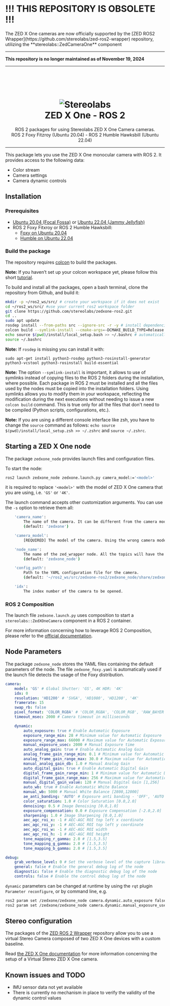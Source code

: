 <h1>!!! THIS REPOSITORY IS OBSOLETE !!!</h1>
The ZED X One cameras are now officially supported by the [ZED ROS2 Wrapper](https://github.com/stereolabs/zed-ros2-wrapper) repository, utilizing the **stereolabs::ZedCameraOne** component
<hr>

**This repository is no longer maintained as of November 19, 2024**

<hr>
<br \>
<br \>
<br \>
<h1 align="center">
   <img src="./images/Picto+STEREOLABS_Black.jpg" alt="Stereolabs" title="Stereolabs" /><br \>
   ZED X One - ROS 2
</h1>

<p align="center">
  ROS 2 packages for using Stereolabs ZED X One Camera cameras.<br>
  ROS 2 Foxy Fitzroy (Ubuntu 20.04) - ROS 2 Humble Hawksbill (Ubuntu 22.04)
</p>

<hr>

This package lets you use the ZED X One monocular camera with ROS 2. It provides access to the following data:

  - Color stream
  - Camera settings
  - Camera dynamic controls

## Installation

### Prerequisites

- [Ubuntu 20.04 (Focal Fossa)](https://releases.ubuntu.com/focal/) or [Ubuntu 22.04 (Jammy Jellyfish)](https://releases.ubuntu.com/jammy/)
- ROS 2 Foxy Fitxroy or ROS 2 Humble Hawksbill: 
  - [Foxy on Ubuntu 20.04](https://docs.ros.org/en/foxy/Installation/Linux-Install-Debians.html)
  - [Humble on Ubuntu 22.04](https://docs.ros.org/en/humble/Installation/Linux-Install-Debians.html)

### Build the package

The repository requires [colcon](http://design.ros2.org/articles/build_tool.html) to build the packages.

**Note:** If you haven’t set up your colcon workspace yet, please follow this short [tutorial](https://index.ros.org/doc/ros2/Tutorials/Colcon-Tutorial/). 

To build and install all the packages, open a bash terminal, clone the repository from Github, and build it:

```bash
mkdir -p ~/ros2_ws/src/ # create your workspace if it does not exist
cd ~/ros2_ws/src/ #use your current ros2 workspace folder
git clone https://github.com/stereolabs/zedxone-ros2.git
cd ..
sudo apt update
rosdep install --from-paths src --ignore-src -r -y # install dependencies
colcon build --symlink-install --cmake-args=-DCMAKE_BUILD_TYPE=Release --parallel-workers $(nproc) # build the workspace
echo source $(pwd)/install/local_setup.bash >> ~/.bashrc # automatically source the installation in every new bash (optional)
source ~/.bashrc
```

**Note:** If `rosdep` is missing you can install it with:

  ```sudo apt-get install python3-rosdep python3-rosinstall-generator python3-vcstool python3-rosinstall build-essential```

**Note:** The option `--symlink-install` is important, it allows to use of symlinks instead of copying files to the ROS 2 folders during the installation, where possible. Each package in ROS 2 must be installed and all the files used by the nodes must be copied into the installation folders. Using symlinks allows you to modify them in your workspace, reflecting the modification during the next executions without needing to issue a new `colcon build` command. This is true only for all the files that don't need to be compiled (Python scripts, configurations, etc.).

**Note:** If you are using a different console interface like zsh, you have to change the `source` command as follows: `echo source $(pwd)/install/local_setup.zsh >> ~/.zshrc` and `source ~/.zshrc`.

## Starting a ZED X One node

The package `zedxone_node` provides launch files and configuration files.

To start the node:

```bash
ros2 launch zedxone_node zedxone.launch.py camera_model:='<model>'
```

it is required to replace `'<model>'` with the model of ZED X One camera that you are using, i.e. `'GS'` or `'4K'`.

The launch command accepts other customization arguments. You can use the `-s` option to retrieve them all:

```bash
    'camera_name':
        The name of the camera. It can be different from the camera model and it will be used as node `namespace`.
        (default: 'zedxone')

    'camera_model':
        [REQUIRED] The model of the camera. Using the wrong camera model can disable camera features. Valid choices are: ['GS', '4K']

    'node_name':
        The name of the zed_wrapper node. All the topics will have the same prefix: `/<camera_name>/<node_name>/`
        (default: 'zedxone_node')

    'config_path':
        Path to the YAML configuration file for the camera.
        (default: '~/ros2_ws/src/zedxone-ros2/zedxone_node/share/zedxone_node/config/zedxone.yaml')

    'idx':
        The index number of the camera to be opened.
```

### ROS 2 Composition

The launch file `zedxone.launch.py` uses composition to start a `stereolabs::ZedXOneCamera` component in a ROS 2 container.

For more information concerning how to leverage ROS 2 Composition, please refer to the [official documentation](https://docs.ros.org/en/humble/Concepts/Intermediate/About-Composition.html).

## Node Parameters

The package `zedxone_node` stores the YAML files containing the default parameters of the node.
The file `zedxone_foxy.yaml` is automatically used if the launch file detects the usage of the Foxy distribution.

```yaml
camera:
    model: 'GS' # Global Shutter: 'GS', 4K HDR: '4K'
    idx: 0
    resolution: 'HD1200' # 'SVGA', 'HD1080', 'HD1200', '4K'
    framerate: 15
    swap_rb: false
    pixel_format: 'COLOR_RGBA' # 'COLOR_RGBA', 'COLOR_RGB', 'RAW_BAYER'
    timeout_msec: 2000 # Camera timeout in milliseconds

    dynamic:
        auto_exposure: true # Enable Automatic Exposure
        exposure_range_min: 28 # Minimum value for Automatic Exposure
        exposure_range_max: 66000 # Maximum value for Automatic Exposure
        manual_exposure_usec: 2000 # Manual Exposure time
        auto_analog_gain: true # Enable Automatic Analog Gain
        analog_frame_gain_range_min: 0.1 # Minimum value for Automatic Analog Gain
        analog_frame_gain_range_max: 30.0 # Maximum value for Automatic Analog Gain
        manual_analog_gain_db: 1.0 # Manual Analog Gain
        auto_digital_gain: true # Enable Automatic Digital Gain
        digital_frame_gain_range_min: 1 # Minimum value for Automatic Digital Gain
        digital_frame_gain_range_max: 256 # Maximum value for Automatic Digital Gain
        manual_digital_gain_value: 128 # Manual Digital Gain [1,256]
        auto_wb: true # Enable Automatic White Balance
        manual_wb: 5000 # Manual White Balance [2800,12000]
        ae_anti_banding: 'AUTO' # Exposure anti banding - 'OFF', 'AUTO', '50Hz', '60Hz'
        color_saturation: 1.0 # Color Saturation [0.0,2.0]
        denoising: 0.5 # Image Denoising [0.0,1.0]
        exposure_compensation: 0.0 # Exposure Compensation [-2.0,2.0]
        sharpening: 1.0 # Image Sharpening [0.0,1.0]
        aec_agc_roi_x: -1 # AEC-AGC ROI top left x coordinate
        aec_agc_roi_y: -1 # AEC-AGC ROI top left y coordinate
        aec_agc_roi_w: -1 # AEC-AGC ROI width
        aec_agc_roi_h: -1 # AEC-AGC ROI height
        tone_mapping_r_gamma: 2.0 # [1.5,3.5]
        tone_mapping_g_gamma: 2.0 # [1.5,3.5]
        tone_mapping_b_gamma: 2.0 # [1.5,3.5]

debug:
    grab_verbose_level: 0 # Set the verbose level of the capture library [0-6]
    general: false # Enable the general debug log of the node
    diagnostic: false # Enable the diagnostic debug log of the node
    controls: false # Enable the control debug log of the node
```

`dynamic` parameters can be changed at runtime by using the `rqt` plugin `Parameter reconfigure`, or by command line, e.g.

```bash
ros2 param set /zedxone/zedxone_node camera.dynamic.auto_exposure false
ros2 param set /zedxone/zedxone_node camera.dynamic.manual_exposure_usec 500
```

## Stereo configuration

The packages of the [ZED ROS 2 Wrapper](https://github.com/stereolabs/zed-ros2-wrapper/) repository allow you to use a virtual Stereo Camera composed of two ZED X One devices with a custom baseline. 

Read [the ZED X One documentation](https://www.stereolabs.com/docs/get-started-with-zed-x-one/zed-x-one-stereo) for more information concerning the setup of a Virtual Stereo ZED X One camera.

## Known issues and TODO

* IMU sensor data not yet available
* There is currently no mechanism in place to verify the validity of the dynamic control values
